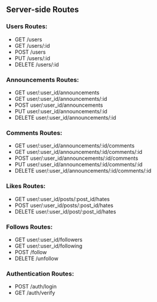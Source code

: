## Server-side Routes
 ### Users Routes:
 - GET /users
 - GET /users/:id
 - POST /users
 - PUT /users/:id
 - DELETE /users/:id

 ### Announcements Routes:
 - GET user/:user_id/announcements
 - GET user/:user_id/announcements/:id
 - POST user/:user_id/announcements
 - PUT user/:user_id/announcements/:id
 - DELETE user/:user_id/announcements/:id

 ### Comments Routes:
 - GET user/:user_id/announcements/:id/comments
 - GET user/:user_id/announcements/:id/comments/:id
 - POST user/:user_id/announcements/:id/comments
 - PUT user/:user_id/announcements/:id/comments/:id
 - DELETE user/:user_id/announcements/:id/comments/:id

 ### Likes Routes:
 - GET user/:user_id/posts/:post_id/hates
 - POST user/:user_id/posts/:post_id/hates
 - DELETE user/:user_id/post/:post_id/hates

 ### Follows Routes:
 - GET user/:user_id/followers
 - GET user/:user_id/following
 - POST /follow
 - DELETE /unfollow

 ### Authentication Routes:
 - POST /auth/login
 - GET /auth/verify